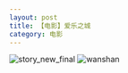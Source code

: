 ```yaml
---
layout: post
title: 【电影】爱乐之城
category: 电影
---
```

![story_new_final](http://rjbwi03xh.hd-bkt.clouddn.com/img/story_new_final_0322.png)
![wanshan](http://rjbwi03xh.hd-bkt.clouddn.com/img/wanshan.png)

  




